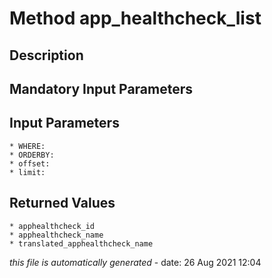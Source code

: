 # Method app_healthcheck_list

## Description
	

## Mandatory Input Parameters

## Input Parameters
	* WHERE:
	* ORDERBY:
	* offset:
	* limit:

## Returned Values
	* apphealthcheck_id
	* apphealthcheck_name
	* translated_apphealthcheck_name


*this file is automatically generated* - date: 26 Aug 2021 12:04